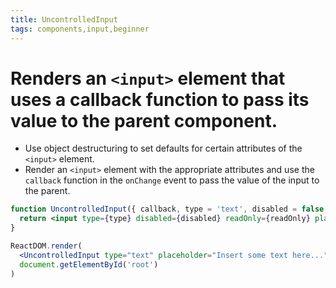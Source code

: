 ```yaml
---
title: UncontrolledInput
tags: components,input,beginner
---
```


# Renders an `<input>` element that uses a callback function to pass its value to the parent component.

- Use object destructuring to set defaults for certain attributes of the `<input>` element.
- Render an `<input>` element with the appropriate attributes and use the `callback` function in the `onChange` event to pass the value of the input to the parent.

```jsx
function UncontrolledInput({ callback, type = 'text', disabled = false, readOnly = false, placeholder = '' }) {
  return <input type={type} disabled={disabled} readOnly={readOnly} placeholder={placeholder} onChange={({ target: { value } }) => callback(value)} />
}
```

```jsx
ReactDOM.render(
  <UncontrolledInput type="text" placeholder="Insert some text here..." callback={val => console.log(val)} />,
  document.getElementById('root')
)
```
